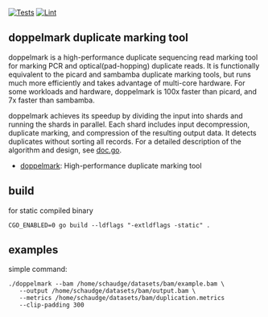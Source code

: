 [![Tests](https://github.com/Schaudge/doppelmark/actions/workflows/tests.yml/badge.svg)](https://github.com/Schaudge/doppelmark/actions/workflows/tests.yml)
[![Lint](https://github.com/Schaudge/doppelmark/actions/workflows/lint.yml/badge.svg)](https://github.com/Schaudge/doppelmark/actions/workflows/lint.yml)

## doppelmark duplicate marking tool

doppelmark is a high-performance duplicate sequencing read marking
tool for marking PCR and optical(pad-hopping) duplicate reads. It is
functionally equivalent to the picard and sambamba duplicate marking
tools, but runs much more efficiently and takes advantage of
multi-core hardware. For some workloads and hardware, doppelmark is
100x faster than picard, and 7x faster than sambamba.

doppelmark achieves its speedup by dividing the input into shards and
running the shards in parallel. Each shard includes input
decompression, duplicate marking, and compression of the resulting
output data. It detects duplicates without sorting all records. For a 
detailed description of the algorithm and design,
see [doc.go](https://github.com/Schaudge/doppelmark/markduplicates/doc.go).

- [doppelmark](https://github.com/Schaudge/doppelmark): High-performance duplicate marking tool

## build
for static compiled binary
```
CGO_ENABLED=0 go build --ldflags "-extldflags -static" .
```
## examples
simple command:
```
./doppelmark --bam /home/schaudge/datasets/bam/example.bam \
   --output /home/schaudge/datasets/bam/output.bam \
   --metrics /home/schaudge/datasets/bam/duplication.metrics 
   --clip-padding 300
```
